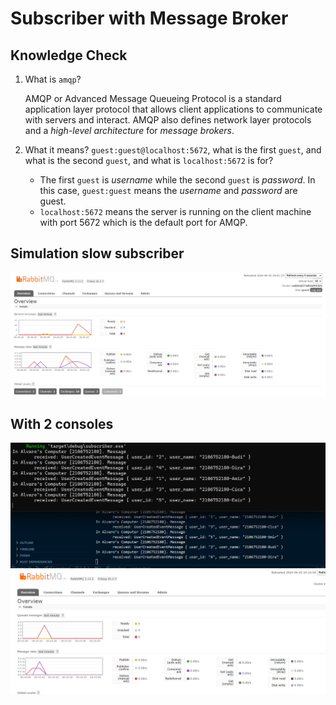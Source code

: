 # Subscriber with Message Broker

## Knowledge Check
1. What is `amqp`?

    AMQP or Advanced Message Queueing Protocol is a standard application layer protocol that allows client applications to communicate with servers and interact. AMQP also defines network layer protocols and a _high-level architecture_ for _message brokers_.

2. What it means? `guest:guest@localhost:5672`, what is the first `guest`, and what is the second `guest`, and what is `localhost:5672` is for?
    - The first `guest` is _username_ while the second `guest` is _password_. In this case, `guest:guest` means the _username_ and _password_ are guest.
    - `localhost:5672` means the server is running on the client machine with port 5672 which is the default port for AMQP.

## Simulation slow subscriber

![alt text](slow_request.png)

## With 2 consoles 

![alt text](two_consoles.png)
![alt text](rmq-slow_request.png)